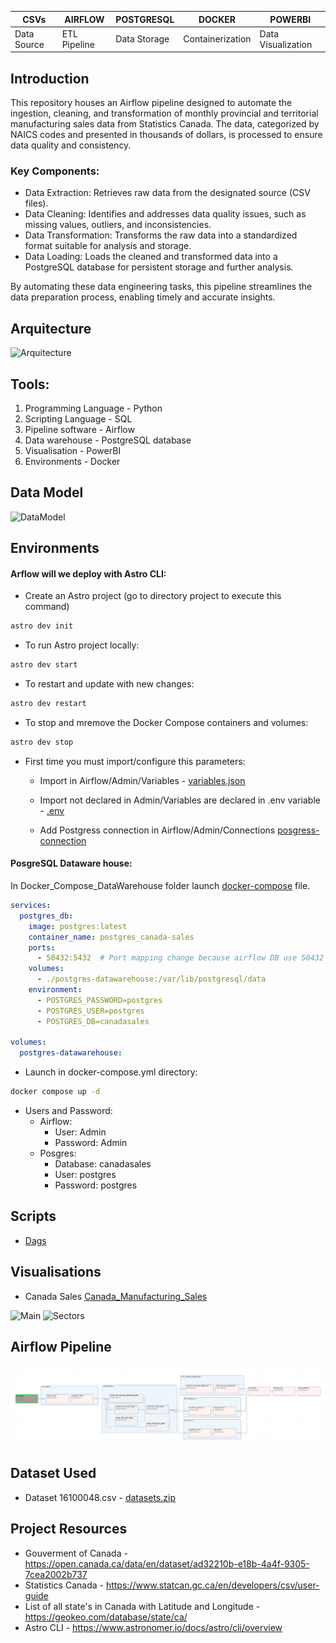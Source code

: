 | CSVs | AIRFLOW | POSTGRESQL | DOCKER | POWERBI |
|---|---|---|---|---| 
| Data Source | ETL Pipeline | Data Storage | Containerization | Data Visualization |


## Introduction

This repository houses an Airflow pipeline designed to automate the ingestion, cleaning, and transformation of monthly provincial and territorial manufacturing sales data from Statistics Canada. The data, categorized by NAICS codes and presented in thousands of dollars, is processed to ensure data quality and consistency.

### Key Components:

*  Data Extraction: Retrieves raw data from the designated source (CSV files).
*  Data Cleaning: Identifies and addresses data quality issues, such as missing values, outliers, and inconsistencies.
*  Data Transformation: Transforms the raw data into a standardized format suitable for analysis and storage.
*  Data Loading: Loads the cleaned and transformed data into a PostgreSQL database for persistent storage and further analysis.

By automating these data engineering tasks, this pipeline streamlines the data preparation process, enabling timely and accurate insights.


## Arquitecture
![Arquitecture](Arquitecture/Arquitecture.png)


## Tools:
1.  Programming Language - Python
2.  Scripting Language - SQL
3.  Pipeline software - Airflow
4.  Data warehouse - PostgreSQL database
5.  Visualisation - PowerBI
6.  Environments - Docker


## Data Model
![DataModel](/Data_model/data_model.png)

## Environments

####  Arflow will we deploy with Astro CLI:

* Create an Astro project (go to directory project to execute this command)
```bash
astro dev init
```
* To run Astro project locally:
```bash
astro dev start
```
*  To restart and update with new changes:
```bash
astro dev restart
```
*  To stop and mremove the Docker Compose containers and volumes:
```bash
astro dev stop
```

*  First time you must import/configure this parameters:
    *  Import in Airflow/Admin/Variables - [variables.json](variables.json)
    *  Import not declared in Admin/Variables are declared in .env variable - [.env](.env)

    *  Add Postgress connection in Airflow/Admin/Connections [posgress-connection](assets/img/Admin-Connection.png)


####  PosgreSQL Dataware house:

In Docker_Compose_DataWarehouse folder launch [docker-compose](Docker_Compose_DataWarehouse/docker-compose.yml) file.

```yml
services:
  postgres_db:
    image: postgres:latest
    container_name: postgres_canada-sales
    ports:
      - 50432:5432  # Port mapping change because airflow DB use 50432
    volumes:
      - ./postgres-datawarehouse:/var/lib/postgresql/data
    environment:
      - POSTGRES_PASSWORD=postgres
      - POSTGRES_USER=postgres
      - POSTGRES_DB=canadasales 
    
volumes:
  postgres-datawarehouse:   
```

* Launch in docker-compose.yml directory:

```bash
docker compose up -d
```

*  Users and Password:
    *  Airflow:   
        *  User: Admin
        *  Password: Admin
    *  Posgres:
        *  Database: canadasales
        *  User: postgres
        *  Password: postgres


## Scripts
*  [Dags](dags/)

## Visualisations
* Canada Sales [Canada_Manufacturing_Sales](Visualisation/)

![Main](Visualisation/dashboard_powerBI_1.png)
![Sectors](Visualisation/Sectors.png)

## Airflow Pipeline
![Pipeline](assets/img/airflow_pipeline.png)


## Dataset Used
*  Dataset 16100048.csv - [datasets.zip](datasets/datasets.zip)

## Project Resources
-  Gouverment of Canada - https://open.canada.ca/data/en/dataset/ad32210b-e18b-4a4f-9305-7cea2002b737
-  Statistics Canada - https://www.statcan.gc.ca/en/developers/csv/user-guide
-  List of all state's in Canada with Latitude and Longitude - https://geokeo.com/database/state/ca/
-  Astro CLI - https://www.astronomer.io/docs/astro/cli/overview




